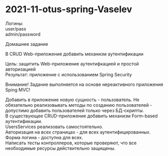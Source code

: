 # 2021-11-otus-spring-Vaselev
Логины:   
user/pass   
admin/password

Домашнее задание

В CRUD Web-приложение добавить механизм аутентификации

Цель: защитить Web-приложение аутентифкацией и простой авторизацией   
Результат: приложение с использованием Spring Security

Внимание! Задание выполняется на основе нереактивного приложения Sping MVC!

Добавить в приложение новую сущность - пользователь. Не обязательно реализовывать методы по созданию пользователей - допустимо добавить пользователей только через БД-скрипты.   
В существующее CRUD-приложение добавить механизм Form-based аутентификации.   
UsersServices реализовать самостоятельно.   
Авторизация на всех страницах - для всех аутентифицированных. Форма логина - доступна для всех.   
Написать тесты контроллеров, которые проверяют, что все необходимые ресурсы действительно защищены.

